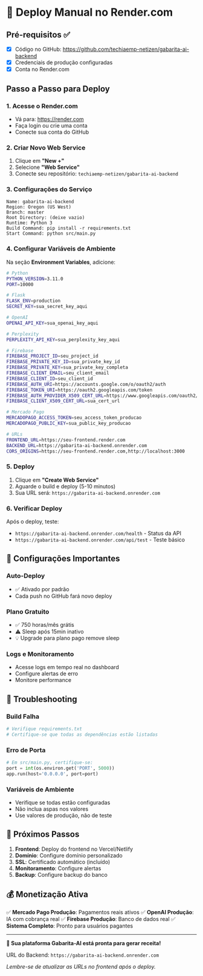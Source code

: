 # 🚀 Deploy Manual no Render.com

## Pré-requisitos ✅
- [x] Código no GitHub: https://github.com/techiaemp-netizen/gabarita-ai-backend
- [x] Credenciais de produção configuradas
- [x] Conta no Render.com

## Passo a Passo para Deploy

### 1. Acesse o Render.com
- Vá para: https://render.com
- Faça login ou crie uma conta
- Conecte sua conta do GitHub

### 2. Criar Novo Web Service
1. Clique em **"New +"**
2. Selecione **"Web Service"**
3. Conecte seu repositório: `techiaemp-netizen/gabarita-ai-backend`

### 3. Configurações do Serviço
```
Name: gabarita-ai-backend
Region: Oregon (US West)
Branch: master
Root Directory: (deixe vazio)
Runtime: Python 3
Build Command: pip install -r requirements.txt
Start Command: python src/main.py
```

### 4. Configurar Variáveis de Ambiente
Na seção **Environment Variables**, adicione:

```bash
# Python
PYTHON_VERSION=3.11.0
PORT=10000

# Flask
FLASK_ENV=production
SECRET_KEY=sua_secret_key_aqui

# OpenAI
OPENAI_API_KEY=sua_openai_key_aqui

# Perplexity
PERPLEXITY_API_KEY=sua_perplexity_key_aqui

# Firebase
FIREBASE_PROJECT_ID=seu_project_id
FIREBASE_PRIVATE_KEY_ID=sua_private_key_id
FIREBASE_PRIVATE_KEY=sua_private_key_completa
FIREBASE_CLIENT_EMAIL=seu_client_email
FIREBASE_CLIENT_ID=seu_client_id
FIREBASE_AUTH_URI=https://accounts.google.com/o/oauth2/auth
FIREBASE_TOKEN_URI=https://oauth2.googleapis.com/token
FIREBASE_AUTH_PROVIDER_X509_CERT_URL=https://www.googleapis.com/oauth2/v1/certs
FIREBASE_CLIENT_X509_CERT_URL=sua_cert_url

# Mercado Pago
MERCADOPAGO_ACCESS_TOKEN=seu_access_token_producao
MERCADOPAGO_PUBLIC_KEY=sua_public_key_producao

# URLs
FRONTEND_URL=https://seu-frontend.render.com
BACKEND_URL=https://gabarita-ai-backend.onrender.com
CORS_ORIGINS=https://seu-frontend.render.com,http://localhost:3000
```

### 5. Deploy
1. Clique em **"Create Web Service"**
2. Aguarde o build e deploy (5-10 minutos)
3. Sua URL será: `https://gabarita-ai-backend.onrender.com`

### 6. Verificar Deploy
Após o deploy, teste:
- `https://gabarita-ai-backend.onrender.com/health` - Status da API
- `https://gabarita-ai-backend.onrender.com/api/test` - Teste básico

## 🔧 Configurações Importantes

### Auto-Deploy
- ✅ Ativado por padrão
- Cada push no GitHub fará novo deploy

### Plano Gratuito
- ✅ 750 horas/mês grátis
- ⚠️ Sleep após 15min inativo
- 💡 Upgrade para plano pago remove sleep

### Logs e Monitoramento
- Acesse logs em tempo real no dashboard
- Configure alertas de erro
- Monitore performance

## 🚨 Troubleshooting

### Build Falha
```bash
# Verifique requirements.txt
# Certifique-se que todas as dependências estão listadas
```

### Erro de Porta
```python
# Em src/main.py, certifique-se:
port = int(os.environ.get('PORT', 5000))
app.run(host='0.0.0.0', port=port)
```

### Variáveis de Ambiente
- Verifique se todas estão configuradas
- Não inclua aspas nos valores
- Use valores de produção, não de teste

## 📱 Próximos Passos

1. **Frontend**: Deploy do frontend no Vercel/Netlify
2. **Domínio**: Configure domínio personalizado
3. **SSL**: Certificado automático (incluído)
4. **Monitoramento**: Configure alertas
5. **Backup**: Configure backup do banco

## 💰 Monetização Ativa

✅ **Mercado Pago Produção**: Pagamentos reais ativos
✅ **OpenAI Produção**: IA com cobrança real
✅ **Firebase Produção**: Banco de dados real
✅ **Sistema Completo**: Pronto para usuários pagantes

---

**🎉 Sua plataforma Gabarita-AI está pronta para gerar receita!**

URL do Backend: `https://gabarita-ai-backend.onrender.com`

*Lembre-se de atualizar as URLs no frontend após o deploy.*